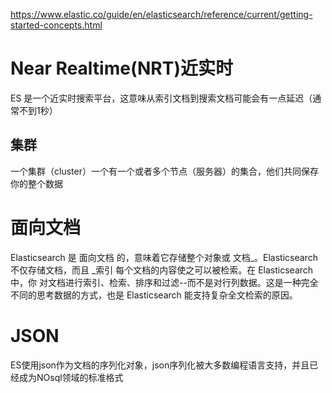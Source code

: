 https://www.elastic.co/guide/en/elasticsearch/reference/current/getting-started-concepts.html
# Near Realtime(NRT)近实时
ES 是一个近实时搜索平台，这意味从索引文档到搜索文档可能会有一点延迟（通常不到1秒）
## 集群
一个集群（cluster）一个有一个或者多个节点（服务器）的集合，他们共同保存你的整个数据

# 面向文档

Elasticsearch 是 面向文档 的，意味着它存储整个对象或 文档_。Elasticsearch 不仅存储文档，而且 _索引 每个文档的内容使之可以被检索。在 Elasticsearch 中，你 对文档进行索引、检索、排序和过滤--而不是对行列数据。这是一种完全不同的思考数据的方式，也是 Elasticsearch 能支持复杂全文检索的原因。

# JSON 
ES使用json作为文档的序列化对象，json序列化被大多数编程语言支持，并且已经成为NOsql领域的标准格式
## 
